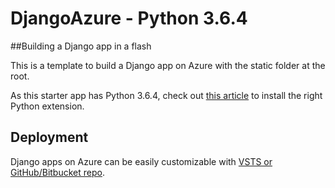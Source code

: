 # DjangoAzure - Python 3.6.4 

##Building a Django app in a flash

This is a template to build a Django app on Azure with the static folder at the root. 

As this starter app has Python 3.6.4,  check out [this article](https://docs.microsoft.com/en-us/visualstudio/python/managing-python-on-azure-app-service) to install the right Python extension. 


## Deployment

Django apps on Azure can be easily customizable with [VSTS or GitHub/Bitbucket repo](https://docs.microsoft.com/en-us/vsts/build-release/apps/cd/azure/aspnet-core-to-azure-webapp?tabs=github).
